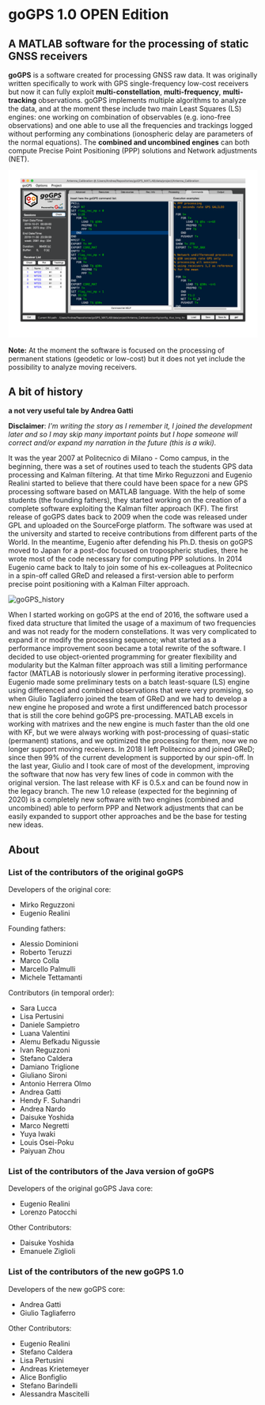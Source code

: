 # goGPS 1.0 OPEN Edition
## A MATLAB software for the processing of static GNSS receivers

**goGPS** is a software created for processing GNSS raw data. It was originally written specifically to work with GPS single-frequency low-cost receivers but now it can fully exploit **multi-constellation**, **multi-frequency**, **multi-tracking** observations. goGPS implements multiple algorithms to analyze the data, and at the moment these include two main Least Squares (LS) engines: one working on combination of observables (e.g. iono-free observations) and one able to use all the frequencies and trackings logged without performing any combinations (ionospheric delay are parameters of the normal equations).
The **combined and uncombined engines** can both compute Precise Point Positioning (PPP) solutions and Network adjustments (NET).

![goGPS_history](/wiki/images/goGPS_MainWindow.png?raw=true)

**Note:** At the moment the software is focused on the processing of permanent stations (geodetic or low-cost) but it does not yet include the possibility to analyze moving receivers.

## A bit of history
**a not very useful tale by Andrea Gatti**

**Disclaimer**: _I'm writing the story as I remember it, I joined the development later and so I may skip many important points but I hope someone will correct and/or expand my narration in the future (this is a wiki)._

It was the year 2007 at Politecnico di Milano - Como campus, in the beginning, there was a set of routines used to teach the students GPS data processing and Kalman filtering. At that time Mirko Reguzzoni and Eugenio Realini started to believe that there could have been space for a new GPS processing software based on MATLAB language. With the help of some students (the founding fathers), they started working on the creation of a complete software exploiting the Kalman filter approach (KF). The first release of goGPS dates back to 2009 when the code was released under GPL and uploaded on the SourceForge platform. The software was used at the university and started to receive contributions from different parts of the World. In the meantime, Eugenio after defending his Ph.D. thesis on goGPS moved to Japan for a post-doc focused on tropospheric studies, there he wrote most of the code necessary for computing PPP solutions. In 2014 Eugenio came back to Italy to join some of his ex-colleagues at Politecnico in a spin-off called GReD and released a first-version able to perform precise point positioning with a Kalman Filter approach.

![goGPS_history](/wiki/images/goGPS_History.png?raw=true)

When I started working on goGPS at the end of 2016, the software used a fixed data structure that limited the usage of a maximum of two frequencies and was not ready for the modern constellations. It was very complicated to expand it or modify the processing sequence; what started as a performance improvement soon became a total rewrite of the software. I decided to use object-oriented programming for greater flexibility and modularity but the Kalman filter approach was still a limiting performance factor (MATLAB is notoriously slower in performing iterative processing). Eugenio made some preliminary tests on a batch least-square (LS) engine using differenced and combined observations that were very promising, so when Giulio Tagliaferro joined the team of GReD and we had to develop a new engine he proposed and wrote a first undifferenced batch processor that is still the core behind goGPS pre-processing. MATLAB excels in working with matrixes and the new engine is much faster than the old one with KF, but we were always working with post-processing of quasi-static (permanent) stations, and we optimized the processing for them, now we no longer support moving receivers. In 2018 I left Politecnico and joined GReD; since then 99% of the current development is supported by our spin-off. In the last year, Giulio and I took care of most of the development, improving the software that now has very few lines of code in common with the original version. The last release with KF is 0.5.x and can be found now in the legacy branch. The new 1.0 release (expected for the beginning of 2020) is a completely new software with two engines (combined and uncombined) able to perform PPP and Network adjustments that can be easily expanded to support other approaches and be the base for testing new ideas.

## About
### List of the contributors of the original goGPS
Developers of the original core:

* Mirko Reguzzoni
* Eugenio Realini

Founding fathers:

* Alessio Dominioni
* Roberto Teruzzi
* Marco Colla
* Marcello Palmulli
* Michele Tettamanti

Contributors (in temporal order):

* Sara Lucca
* Lisa Pertusini
* Daniele Sampietro
* Luana Valentini
* Alemu Befkadu Nigussie
* Ivan Reguzzoni
* Stefano Caldera
* Damiano Triglione
* Giuliano Sironi
* Antonio Herrera Olmo
* Andrea Gatti
* Hendy F. Suhandri
* Andrea Nardo
* Daisuke Yoshida
* Marco Negretti
* Yuya Iwaki
* Louis Osei-Poku
* Paiyuan Zhou

### List of the contributors of the Java version of goGPS
Developers of the original goGPS Java core:

* Eugenio Realini
* Lorenzo Patocchi

Other Contributors:

* Daisuke Yoshida
* Emanuele Ziglioli

### List of the contributors of the new goGPS 1.0
Developers of the new goGPS core:

* Andrea Gatti
* Giulio Tagliaferro

Other Contributors:

* Eugenio Realini
* Stefano Caldera
* Lisa Pertusini
* Andreas Krietemeyer
* Alice Bonfiglio
* Stefano Barindelli
* Alessandra Mascitelli

